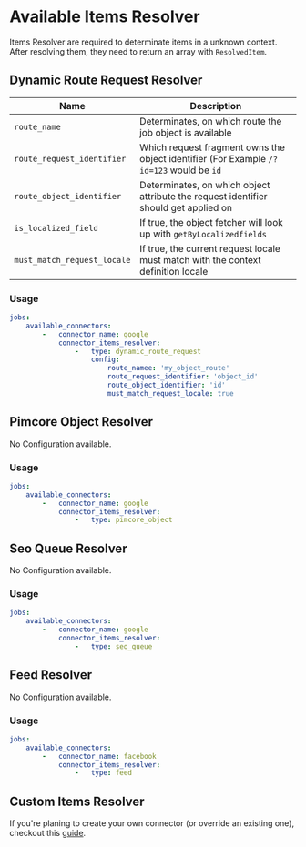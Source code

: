 # Available Items Resolver
Items Resolver are required to determinate items in a unknown context.
After resolving them, they need to return an array with `ResolvedItem`.

## Dynamic Route Request Resolver

| Name | Description
|------|------------|
| `route_name` | Determinates, on which route the job object is available |
| `route_request_identifier` | Which request fragment owns the object identifier (For Example `/?id=123` would be `id` |
| `route_object_identifier` | Determinates, on which object attribute the request identifier should get applied on |
| `is_localized_field` | If true, the object fetcher will look up with `getByLocalizedfields`  |
| `must_match_request_locale` | If true, the current request locale must match with the context definition locale  |

### Usage
````yaml
jobs:
    available_connectors:
        -   connector_name: google
            connector_items_resolver:
                -   type: dynamic_route_request
                    config:
                        route_namee: 'my_object_route'
                        route_request_identifier: 'object_id'
                        route_object_identifier: 'id'
                        must_match_request_locale: true
````

## Pimcore Object Resolver
No Configuration available.

### Usage
````yaml
jobs:
    available_connectors:
        -   connector_name: google
            connector_items_resolver:
                -   type: pimcore_object
````

## Seo Queue Resolver
No Configuration available.

### Usage
````yaml
jobs:
    available_connectors:
        -   connector_name: google
            connector_items_resolver:
                -   type: seo_queue
````

## Feed Resolver
No Configuration available.

### Usage
````yaml
jobs:
    available_connectors:
        -   connector_name: facebook
            connector_items_resolver:
                -   type: feed
````

## Custom Items Resolver
If you're planing to create your own connector (or override an existing one), checkout this [guide](21_CustomItemsResolver.md).